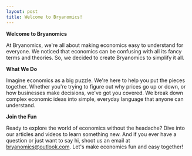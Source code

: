 ```yaml
---
layout: post
title: Welcome to Bryanomics!
---
```



**Welcome to Bryanomics**

At Bryanomics, we're all about making economics easy to understand for everyone. We noticed that economics can be confusing with all its fancy terms and theories. So, we decided to create Bryanomics to simplify it all.

**What We Do**

Imagine economics as a big puzzle. We're here to help you put the pieces together. Whether you're trying to figure out why prices go up or down, or how businesses make decisions, we've got you covered. We break down complex economic ideas into simple, everyday language that anyone can understand.

**Join the Fun**

Ready to explore the world of economics without the headache? Dive into our articles and videos to learn something new. And if you ever have a question or just want to say hi, shoot us an email at bryanomics@outlook.com. Let's make economics fun and easy together!
